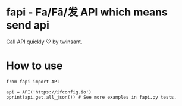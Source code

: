 # fapi - Fa/Fā/发 API which means send api

Call API quickly ♡ by twinsant.

# How to use

```
from fapi import API

api = API('https://ifconfig.io')
pprint(api.get.all_json()) # See more examples in fapi.py tests.
```
